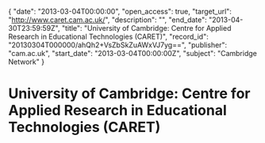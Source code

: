 {
  "date": "2013-03-04T00:00:00", 
  "open_access": true, 
  "target_url": "http://www.caret.cam.ac.uk/", 
  "description": "", 
  "end_date": "2013-04-30T23:59:59Z", 
  "title": "University of Cambridge: Centre for Applied Research in Educational Technologies (CARET)", 
  "record_id": "20130304T000000/ahQh2+VsZbSkZuAWxVJ7yg==", 
  "publisher": "cam.ac.uk", 
  "start_date": "2013-03-04T00:00:00Z", 
  "subject": "Cambridge Network"
}

# University of Cambridge: Centre for Applied Research in Educational Technologies (CARET)

